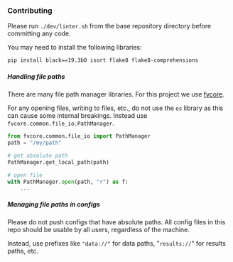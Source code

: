 ### Contributing
Please run `./dev/linter.sh` from the base repository directory before committing any code.

You may need to install the following libraries:
```bash
pip install black==19.3b0 isort flake8 flake8-comprehensions
```

##### Handling file paths
There are many file path manager libraries. For this project we use
[fvcore](https://github.com/facebookresearch/fvcore).

For any opening files, writing to files, etc., do not use the `os` library as this
can cause some internal breakings. Instead use `fvcore.common.file_io.PathManager`.

```python
from fvcore.common.file_io import PathManager
path = "/my/path"

# get absolute path
PathManager.get_local_path(path)

# open file
with PathManager.open(path, "r") as f:
    ...
```

##### Managing file paths in configs
Please do not push configs that have absolute paths.
All config files in this repo should be usable
by all users, regardless of the machine.

Instead, use prefixes like `"data://"` for data paths, "`results://`" for results paths, etc.

